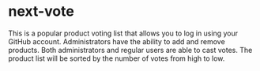 # next-vote
This is a popular product voting list that allows you to log in using your GitHub account. Administrators have the ability to add and remove products. Both administrators and regular users are able to cast votes. The product list will be sorted by the number of votes from high to low.

